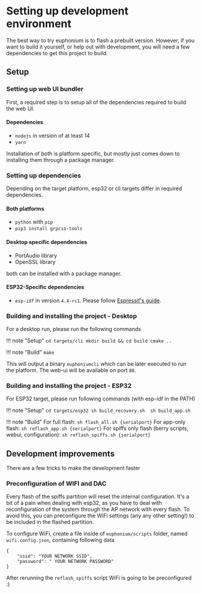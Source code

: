 # Setting up development environment
The best way to try euphonium is to flash a prebuilt version. However, if you want to build it yourself, or help out with development, you will need a few dependencies to get this project to build.

## Setup

### Setting up web UI bundler

First, a required step is to setup all of the dependencies required to build the web UI.

#### Dependencies
- `nodejs` in version of at least 14
- `yarn`

Installation of both is platform specific, but mostly just comes down to installing them through a package manager.

### Setting up dependencies

Depending on the target platform, esp32 or cli targets differ in required dependencies.

#### Both platforms
- `python` with `pip`
- `pip3 install grpcio-tools`

#### Desktop specific dependencies
- PortAudio library
- OpenSSL library

both can be installed with a package manager.

#### ESP32-Specific dependencies
- `esp-idf` in version `4.4-rc1`. Please follow [Espressif's guide](https://docs.espressif.com/projects/esp-idf/en/latest/esp32/get-started/index.html#get-started-get-prerequisites).


### Building and installing the project - Desktop

For a desktop run, please run the following commands

!!! note "Setup"
    ```
    cd targets/cli
    mkdir build && cd build
    cmake ..
    ```

!!! note "Build"
    ```
    make
    ```


This will output a binary `euphoniumcli` which can be later executed to run the platform. The web-ui will be available on port `80`.

### Building and installing the project - ESP32

For ESP32 target, please run following commands (with esp-idf in the PATH)

!!! note "Setup"
    ```
    cd targets/esp32
    sh build_recovery.sh 
    sh build_app.sh
    ```

!!! note "Build"
    For full flash:
    ```
    sh flash_all.sh {serialport}
    ```
    For app-only flash:
    ```
    sh reflash_app.sh {serialport}
    ```
    For spiffs only flash (berry scripts, webui, configuration):
    ```
    sh reflash_spiffs.sh {serialport}
    ```

## Development improvements

There are a few tricks to make the development faster

### Preconfiguration of WIFI and DAC

Every flash of the spiffs partition will reset the internal configuration. It's a bit of a pain when dealing with esp32, as you have to deal with reconfiguration of the system through the AP network with every flash. To avoid this, you can preconfigure the WiFi settings (any any other setting!) to be included in the flashed partition.

To configure WiFi, create a file inside of `euphonium/scripts` folder, named `wifi.config.json`, containing following data

```
{
    "ssid": "YOUR NETWORK SSID",
    "password": " YOUR NETWORK PASSWORD"
}
```

After rerunning the `reflash_spiffs` script WiFi is going to be preconfigured :)
